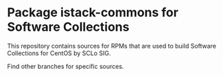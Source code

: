 # Package istack-commons for Software Collections

This repository contains sources for RPMs that are used
to build Software Collections for CentOS by SCLo SIG.

Find other branches for specific sources.
